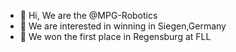 - 👋 Hi, We are the @MPG-Robotics
- 👀 We are interested in winning in Siegen,Germany
- 🌱 We won the first place in Regensburg at FLL

<!---
MPG-Robotics/MPG-Robotics is a ✨ special ✨ repository because its `README.md` (this file) appears on your GitHub profile.
You can click the Preview link to take a look at your changes.
--->
